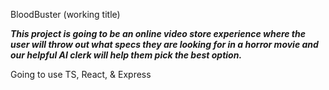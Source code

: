 BloodBuster (working title)

***This project is going to be an online video store experience where the user will throw out what specs they are looking for in a horror movie and our helpful AI clerk will help them pick the best option.***

Going to use TS, React, & Express
